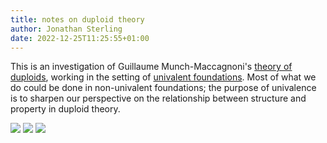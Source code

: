 ```yaml
---
title: notes on duploid theory
author: Jonathan Sterling
date: 2022-12-25T11:25:55+01:00
---
```


This is an investigation of Guillaume Munch-Maccagnoni's [theory of duploids](munch-2014), working in the setting of [univalent foundations](dpl-000B). Most of what we do could be done in non-univalent foundations; the purpose of univalence is to sharpen our perspective on the relationship between structure and property in duploid theory.

![](dpl-000B)
![](dpl-0006)
![](dpl-0008)
